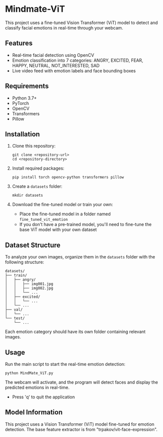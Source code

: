 # Mindmate-ViT

This project uses a fine-tuned Vision Transformer (ViT) model to detect and classify facial emotions in real-time through your webcam.

## Features

- Real-time facial detection using OpenCV
- Emotion classification into 7 categories: ANGRY, EXCITED, FEAR, HAPPY, NEUTRAL, NOT_INTERESTED, SAD
- Live video feed with emotion labels and face bounding boxes

## Requirements

- Python 3.7+
- PyTorch
- OpenCV
- Transformers
- Pillow

## Installation

1. Clone this repository:
   ```
   git clone <repository-url>
   cd <repository-directory>
   ```

2. Install required packages:
   ```
   pip install torch opencv-python transformers pillow
   ```

3. Create a `datasets` folder:
   ```
   mkdir datasets
   ```

4. Download the fine-tuned model or train your own:
   - Place the fine-tuned model in a folder named `fine_tuned_vit_emotion`
   - If you don't have a pre-trained model, you'll need to fine-tune the base ViT model with your own dataset

## Dataset Structure

To analyze your own images, organize them in the `datasets` folder with the following structure:

```
datasets/
├── train/
│   ├── angry/
│   │   ├── img001.jpg
│   │   ├── img002.jpg
│   │   └── ...
│   ├── excited/
│   │   └── ...
│   └── ...
├── val/
│   └── ...
└── test/
    └── ...
```

Each emotion category should have its own folder containing relevant images.

## Usage

Run the main script to start the real-time emotion detection:

```
python MindMate_ViT.py
```

The webcam will activate, and the program will detect faces and display the predicted emotions in real-time.

- Press 'q' to quit the application

## Model Information

This project uses a Vision Transformer (ViT) model fine-tuned for emotion detection. The base feature extractor is from "trpakov/vit-face-expression".

